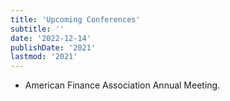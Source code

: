 ```yaml
---
title: 'Upcoming Conferences'
subtitle: ''
date: '2022-12-14'
publishDate: '2021'
lastmod: '2021'
---
```

- American Finance Association Annual Meeting.
